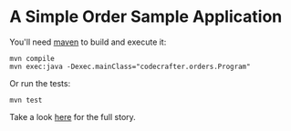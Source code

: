 A Simple Order Sample Application
=================================

You'll need [maven](http://maven.apache.org) to build and execute it:

    mvn compile
    mvn exec:java -Dexec.mainClass="codecrafter.orders.Program"

Or run the tests:

    mvn test

Take a look [here](http://codecrafter.blogspot.com/2012/03/some-oo-design.html) for the full story.
